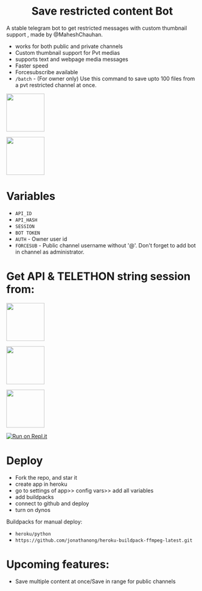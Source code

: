 <h1 align="center">
  <b>Save restricted content Bot</b>
</h1> 

A stable telegram bot to get restricted messages with custom thumbnail support , made by @MaheshChauhan. 

- works for both public and private channels
- Custom thumbnail support for Pvt medias
- supports text and webpage media messages
- Faster speed
- Forcesubscribe available 
- `/batch` - (For owner only) Use this command to save upto 100 files from a pvt restricted channel at once.

<p><a href="https://t.me/MaheshChauhan"> <img src="https://img.shields.io/badge/Telegram-white?style=for-the-badge&logo=telegram&logoColor=blue" width="100""/></a></p>

<p><a href="https://t.me/TeamDrone"> <img src="https://img.shields.io/badge/Support-white?style=for-the-badge&logo=telegram&logoColor=blue" width="100""/></a></p>

# Variables

- `API_ID`
- `API_HASH`
- `SESSION`
- `BOT TOKEN` 
- `AUTH` - Owner user id
- `FORCESUB` - Public channel username without '@'. Don't forget to add bot in channel as administrator. 

# Get API & TELETHON string session from:

<p><a href="https://t.me/USETGSBOT"> <img src="https://img.shields.io/badge/API scrap Bot-grey?style=for-the-badge&logo=telegram&logoColor=blue" width="100""/></a>

<p><a href="https://my.telegram.org/auth"> <img src="https://img.shields.io/badge/Telegram Org-grey?style=for-the-badge&logo=internet" width="100""/></a></p>

<p><a href="https://t.me/SessionStringGeneratorZBot"> <img src="https://img.shields.io/badge/Session Bot-grey?style=for-the-badge&logo=telegram&logoColor=blue" width="100""/></a></p>

[![Run on Repl.it](https://replit.com/badge/github/vasusen-code/saverestrictedcontentbot)](https://replit.com/@SpEcHiDe/GenerateStringSession)

# Deploy
  
- Fork the repo, and star it
- create app in heroku
- go to settings of app>> config vars>> add all variables
- add buildpacks
- connect to github and deploy
- turn on dynos
  
Buildpacks for manual deploy:

- `heroku/python`
- `https://github.com/jonathanong/heroku-buildpack-ffmpeg-latest.git`

# Upcoming features:

- Save multiple content at once/Save in range for public channels
